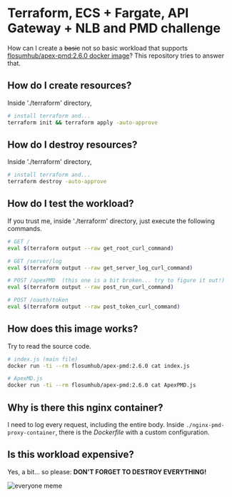 # Terraform, ECS + Fargate, API Gateway + NLB and PMD challenge

How can I create a ~~basic~~ not so basic workload that supports [flosumhub/apex-pmd:2.6.0 docker image](https://hub.docker.com/r/flosumhub/apex-pmd)? This repository tries to answer that.

## How do I create resources?

Inside './terraform' directory,

```bash
# install terraform and...
terraform init && terraform apply -auto-approve
```

## How do I destroy resources?

Inside './terraform' directory,

```bash
# install terraform and...
terraform destroy -auto-approve
```

## How do I test the workload?

If you trust me, inside './terraform' directory, just execute the following commands.

```bash
# GET /
eval $(terraform output --raw get_root_curl_command)

# GET /server/log
eval $(terraform output --raw get_server_log_curl_command)

# POST /apexPMD  (this one is a bit broken... try to figure it out!)
eval $(terraform output --raw post_run_curl_command)

# POST /oauth/token
eval $(terraform output --raw post_token_curl_command)
```

## How does this image works?

Try to read the source code.

```bash
# index.js (main file)
docker run -ti --rm flosumhub/apex-pmd:2.6.0 cat index.js

# ApexMD.js
docker run -ti --rm flosumhub/apex-pmd:2.6.0 cat ApexPMD.js
```

## Why is there this nginx container?

I need to log every request, including the entire body. Inside `./nginx-pmd-proxy-container`, there is the *Dockerfile* with a custom configuration.

## Is this workload expensive?

Yes, a bit... so please: **DON'T FORGET TO DESTROY EVERYTHING!**

![everyone meme](https://i.kym-cdn.com/entries/icons/original/000/008/509/everyone2.jpg)